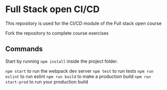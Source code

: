 # Full Stack open CI/CD

This repository is used for the CI/CD module of the Full stack open course

Fork the repository to complete course exercises

## Commands

Start by running `npm install` inside the project folder.

`npm start` to run the webpack dev server
`npm test` to run tests
`npm run eslint` to run eslint
`npm run build` to make a production build
`npm run start-prod` to run your production build

